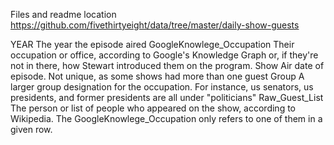 Files and readme location https://github.com/fivethirtyeight/data/tree/master/daily-show-guests

YEAR	The year the episode aired
GoogleKnowlege_Occupation	Their occupation or office, according to Google's Knowledge Graph or, if they're not in there, how Stewart introduced them on the program.
Show	Air date of episode. Not unique, as some shows had more than one guest
Group	A larger group designation for the occupation. For instance, us senators, us presidents, and former presidents are all under "politicians"
Raw_Guest_List	The person or list of people who appeared on the show, according to Wikipedia. The GoogleKnowlege_Occupation only refers to one of them in a given row.
